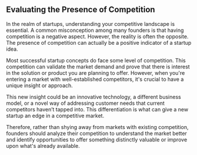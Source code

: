## Evaluating the Presence of Competition

In the realm of startups, understanding your competitive landscape is essential. A common misconception among many founders is that having competition is a negative aspect. However, the reality is often the opposite. The presence of competition can actually be a positive indicator of a startup idea.

Most successful startup concepts do face some level of competition. This competition can validate the market demand and prove that there is interest in the solution or product you are planning to offer. However, when you're entering a market with well-established competitors, it's crucial to have a unique insight or approach.

This new insight could be an innovative technology, a different business model, or a novel way of addressing customer needs that current competitors haven’t tapped into. This differentiation is what can give a new startup an edge in a competitive market.

Therefore, rather than shying away from markets with existing competition, founders should analyze their competition to understand the market better and identify opportunities to offer something distinctly valuable or improve upon what's already available.